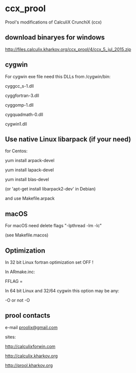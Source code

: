 # ccx_prool
Prool's modifications of CalculiX CrunchiX (ccx)

download binaryes for windows
-----------------------------

http://files.calculix.kharkov.org/ccx_prool/4/ccx_5_jul_2015.zip

cygwin
------

For cygwin exe file need this DLLs from /cygwin/bin:

cyggcc_s-1.dll

cyggfortran-3.dll

cyggomp-1.dll

cygquadmath-0.dll

cygwin1.dll

Use native Linux libarpack (if your need)
-----------------------------------------

for Centos:

yum install arpack-devel

yum install lapack-devel

yum install blas-devel

(or 'apt-get install libarpack2-dev' in Debian)

and use Makefile.arpack

macOS
-----

For macOS need delete flags "-lpthread -lm -lc"

(see Makefile.macos)

Optimization
------------

In 32 bit Linux fortran optimization set OFF !

In ARmake.inc:

FFLAG =

In 64 bit Linux and 32/64 cygwin this option may be any:

-O or not -O

prool contacts
--------------

e-mail proolix@gmail.com

sites:

http://calculixforwin.com

http://calculix.kharkov.org

http://prool.kharkov.org
